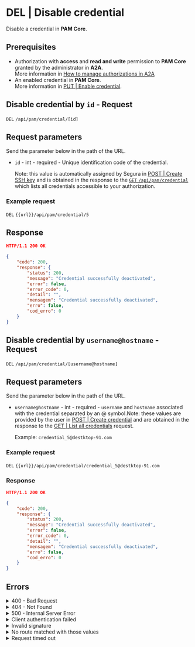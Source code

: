 # DEL | Disable credential

Disable a credential in **PAM Core**.

## Prerequisites

* Authorization with **access** and **read and write** permission to **PAM Core** granted by the administrator in **A2A**.\
  More information in [How to manage authorizations in A2A](../../../../../v4/docs/how-to-manage-authorizations-in-a2a/)
* An enabled credential in **PAM Core**.\
  More information in [PUT | Enable credential](../../../../../v4/docs/api-put-enable-credential/).

## Disable credential by `id` - Request

`DEL` `/api/pam/credential/[id]`

## Request parameters

Send the parameter below in the path of the URL.

*   `id` - int - required - Unique identification code of the credential.

    Note: this value is automatically assigned by Segura in [POST | Create SSH key](../../../../../v4/docs/api-post-create-ssh-key/) and is obtained in the response to the [`GET` `/api/pam/credential`](../../../../../v4/docs/api-get-list-all-credentials/) which lists all credentials accessible to your authorization.

### Example request

`DEL` `{{url}}/api/pam/credential/5`

## Response

```json
HTTP/1.1 200 OK
```

```json
{
    "code": 200,
    "response": {
        "status": 200,
        "message": "Credential successfully deactivated",
        "error": false,
        "error_code": 0,
        "detail": "",
        "mensagem": "Credential successfully deactivated",
        "erro": false,
        "cod_erro": 0
    }
}
```

## Disable credential by `username@hostname` - Request

`DEL` `/api/pam/credential/[username@hostname]`

## Request parameters

Send the parameter below in the path of the URL.

*   `username@hostname` - int - required - `username` and `hostname` associated with the credential separated by an @ symbol.Note: these values are provided by the user in [POST | Create credential](../../../../../v4/docs/api-post-create-credential/) and are obtained in the response to the [GET | List all credentials](../../../../../v4/docs/api-get-list-all-credentials/) request.

    Example: `credential_5@destktop-91.com`

### Example request

`DEL` `{{url}}/api/pam/credential/credential_5@destktop-91.com`

### Response

```json
HTTP/1.1 200 OK
```

```json
{
    "code": 200,
    "response": {
        "status": 200,
        "message": "Credential successfully deactivated",
        "error": false,
        "error_code": 0,
        "detail": "",
        "mensagem": "Credential successfully deactivated",
        "erro": false,
        "cod_erro": 0
    }
}
```

## Errors

<details>

<summary>400 - Bad Request</summary>

***

Message: "1007: Credential not found"\


Possible cause: the credential wasn’t found.\


Solution: check if the values for the parameters used to search for the credential were correct and resend the request.

***

Message: "1008: Credential inactive"

Possible cause: the credential is already inactive.\


***

Message: "1009: No access to credential"\


Possible cause: you’re not authorized to access the credential.\


Solution: ask the administrator to check your permission to access the credential.

***

Message: "1010: The item is not a credential"\


Possible cause: the value for the `id` parameter doesn’t belong to a credential.\


Solution: check the `id` and resend the request.

***

Message: "1039: Without PAM Configuration Access permission"\
\
Possible cause: your authorization doesn’t have permission to disable a device.

Solution: ask the administrator to check your read and write permission to PAM Core resources in A2A.

***

</details>

<details>

<summary>404 - Not Found</summary>

***

Message: "Resource sub not found"\


Possible cause: the URL or the requested resource isn’t correct.\


Solution: check the URL and make sure the parameter is correct.

***

</details>

<details>

<summary>500 - Internal Server Error</summary>

***

Message: "Unexpected error."\


Possible cause: the error is in the Segura server.\


Solution: contact the support team for more information.

***

Message: "You are not authorized to access this resource."

Possible cause: you don’t have the authorization to access this resource.\


Solution: ask the administrator to check your permission to access the PAM Core resources in A2A.

***

</details>

<details>

<summary>Client authentication failed</summary>

***

Message: "Client authentication failed."

Possible cause: failure in your application authentication with the Segura server.\


Solution: check the authentication parameters such as `Access Token URL`, `Client ID` e `Client secret` and request a new access token.

***

</details>

<details>

<summary>Invalid signature</summary>

***

Message: "Invalid signature"

Possible cause: failure in recognizing the URL of the client application.

Solution: check the URL of the client application and resent the request.

***

</details>

<details>

<summary>No route matched with those values</summary>

***

Message: "No route matched with those values."

Possible cause: the authorization header is missing in the API request.\


Solution: request a new access token.

***

</details>

<details>

<summary>Request timed out</summary>

***

Message: "Request timed out."

Possible cause: the request time has expired.\


Solution: check the connectivity between the source of the request and the Segura server.

</details>
